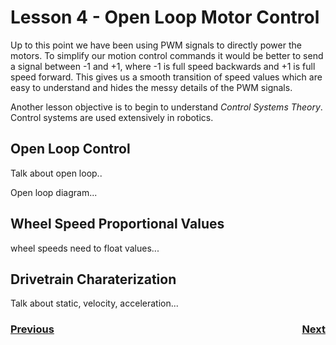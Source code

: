 # <a name="code"></a>Lesson 4 - Open Loop Motor Control
Up to this point we have been using PWM signals to directly power the motors. To simplify our motion control commands it would be better to send a signal between -1 and +1, where -1 is full speed backwards and +1 is full speed forward. This gives us a smooth transition of speed values which are easy to understand and hides the messy details of the PWM signals. 

Another lesson objective is to begin to understand <i>Control Systems Theory</i>.  Control systems are used extensively in robotics.

## Open Loop Control

Talk about open loop..

Open loop diagram...

## Wheel Speed Proportional Values

wheel speeds need to float values...

## Drivetrain Charaterization

Talk about static, velocity, acceleration...

<!-- ![Robot Model](../images/FRCRobot/FRCRobot.001.jpeg) -->


<h3><span style="float:left">
<a href="code3">Previous</a></span>
<span style="float:right">
<a href="code5">Next</a></span></h3>